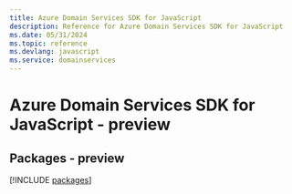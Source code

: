 ```yaml
---
title: Azure Domain Services SDK for JavaScript
description: Reference for Azure Domain Services SDK for JavaScript
ms.date: 05/31/2024
ms.topic: reference
ms.devlang: javascript
ms.service: domainservices
---
```

# Azure Domain Services SDK for JavaScript - preview
## Packages - preview
[!INCLUDE [packages](domain-services-index.md)]